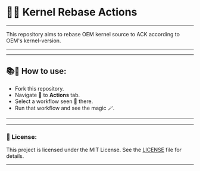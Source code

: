 # 🚀🔧 Kernel Rebase Actions

---

This repository aims to rebase OEM kernel source to ACK according to OEM's kernel-version.

---

---

## 📚📖 How to use:

- Fork this repository.
- Navigate 🧭 to **Actions** tab.
- Select a workflow seen 🙉 there.
- Run that workflow and see the magic 🪄.

---

---

### 📃 License:

This project is licensed under the MIT License. See the [LICENSE](LICENSE) file for details.

---

